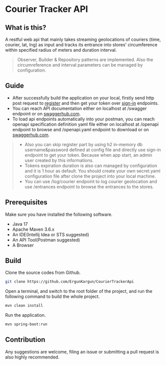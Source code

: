 # Courier Tracker API

## What is this?

A restful web api that mainly takes streaming geolocations of couriers (time, courier, lat, lng) as input and tracks its entrance into stores' circumference within specified radius of meters and duration interval.

> Observer, Builder & Repository patterns are implemented. Also the circumreference and interval parameters can be managed by configuration.

## Guide

* After successfully build the application on your local, firstly send http post request to [register](http://localhost:8080/auth/register) and then get your token over [sign-in](http://localhost:8080/auth/sign-in) endpoints.
* You can reach API documentation either on localhost at /swagger endpoint or on [swaggerhub.com](https://app.swaggerhub.com/apis-docs/ErgunKargun/CourierTrackerApi/v1).
* To load api endpoints automatically into your postman, you can reach openapi specification definition yaml file either on localhost at /openapi endpoint to browse and /openapi.yaml endpoint to download or on [swaggerhub.com](https://app.swaggerhub.com/apis/ErgunKargun/CourierTrackerApi/v1).

> * Also you can skip register part by using h2 in-memory db username&password defined at config file and directly use sign-in endpoint to get your token. Because when app start, an admin user created by this informations.
> * Tokens expiration duration is also can managed by configuration and it is 1 hour as default. You should create your own secret.yaml configuration file after clone the project into your local machine.
> * You can use /log/courier endpoint to log courier geolocation and use /entrances endpoint to browse the entrances to the stores.

## Prerequisites

Make sure you have installed the following software.

* Java 17
* Apache Maven 3.6.x
* An IDE(Intellij Idea or STS suggested)
* An API Tool(Postman suggested)
* A Browser

## Build 

Clone the source codes from Github.

```bash
git clone https://github.com/ErgunKargun/CourierTrackerApi
```

Open a terminal, and switch to the root folder of the project, and run the following command to build the whole project.

```bash
mvn clean install
```

Run the application.

```bash
mvn spring-boot:run
```


## Contribution

Any suggestions are welcome, filing an issue or submitting a pull request is also highly recommended.  
